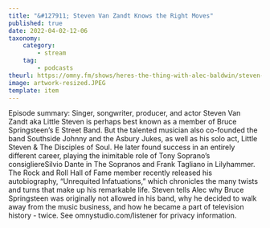 ```yaml
---
title: "&#127911; Steven Van Zandt Knows the Right Moves"
published: true
date: 2022-04-02-12-06
taxonomy:
    category:
        - stream
    tag:
        - podcasts
theurl: https://omny.fm/shows/heres-the-thing-with-alec-baldwin/steven-van-zandt-knows-the-right-moves
image: artwork-resized.JPEG
template: item
---
```


Episode summary: Singer, songwriter, producer, and actor Steven Van Zandt aka Little Steven is perhaps best known as a member of Bruce Springsteen&rsquo;s E Street Band. But the talented musician also co-founded the band Southside Johnny and the Asbury Jukes, as well as his solo act, Little Steven &amp; The Disciples of Soul. He later found success in an entirely different career, playing the inimitable role of Tony Soprano&rsquo;s consigliereSilvio Dante in The Sopranos and Frank Tagliano in Lilyhammer. The Rock and Roll Hall of Fame member recently released his autobiography, &ldquo;Unrequited Infatuations,&rdquo; which chronicles the many twists and turns that make up his remarkable life. Steven tells Alec why Bruce Springsteen was originally not allowed in his band, why he decided to walk away from the music business, and how he became a part of television history - twice. See omnystudio.com/listener for privacy information.

